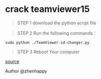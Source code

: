 # crack teamviewer15
> STEP 1 download the python script file

> STEP 2 Run the following commands：

	sudo python ./TeamViewer-id-changer.py

> STEP 3 Reboot Your computer

[source](https://gist.github.com/zhenhappy/3c808a198715978a38acf0ba44044ea6)

Author @zhenhappy
